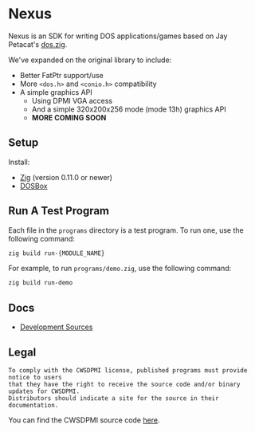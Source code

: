 # Nexus

Nexus is an SDK for writing DOS applications/games based on Jay Petacat's [dos.zig](https://github.com/jayschwa/dos.zig). 

We've expanded on the original library to include:

- Better FatPtr support/use
- More `<dos.h>` and `<conio.h>` compatibility
- A simple graphics API
  - Using DPMI VGA access
  - And a simple 320x200x256 mode (mode 13h) graphics API 
  - **MORE COMING SOON**


## Setup

Install:

- [Zig](https://ziglang.org) (version 0.11.0 or newer)
- [DOSBox](https://www.dosbox.com)

## Run A Test Program

Each file in the `programs` directory is a test program. To run one, use the following command:

```bash
zig build run-{MODULE_NAME}
```

For example, to run `programs/demo.zig`, use the following command:

```bash
zig build run-demo
```

## Docs

- [Development Sources](./docs/SOURCES.md)

## Legal

```
To comply with the CWSDPMI license, published programs must provide notice to users
that they have the right to receive the source code and/or binary updates for CWSDPMI.
Distributors should indicate a site for the source in their documentation.
```
You can find the CWSDPMI source code [here](https://github.com/jayschwa/cwsdpmi).